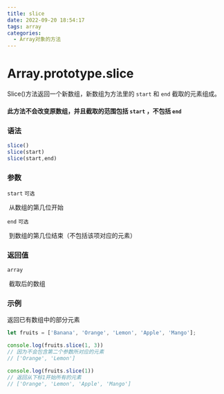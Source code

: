 ```yaml
---
title: slice
date: 2022-09-20 18:54:17
tags: array
categories:
  - Array对象的方法
---
```


# Array.prototype.slice

Slice()方法返回一个新数组，新数组为方法里的 `start` 和 `end` 截取的元素组成。

#### 此方法不会改变原数组，并且截取的范围包括 `start` ，不包括 `end` 

### 语法

```js
slice()
slice(start)
slice(start,end)
```

### 参数

`start`	`可选`

​	从数组的第几位开始

`end`	`可选`

​	到数组的第几位结束（不包括该项对应的元素）

### 返回值

`array`

​	截取后的数组

### 示例

返回已有数组中的部分元素

```js
let fruits = ['Banana', 'Orange', 'Lemon', 'Apple', 'Mango'];

console.log(fruits.slice(1, 3)) 
// 因为不会包含第二个参数所对应的元素
// ['Orange', 'Lemon']

console.log(fruits.slice(1)) 
// 返回从下标1开始所有的元素
// ['Orange', 'Lemon', 'Apple', 'Mango']
```

